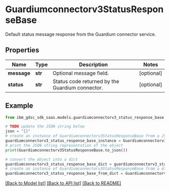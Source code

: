 # Guardiumconnectorv3StatusResponseBase

Default status message response from the Guardium connector service.

## Properties

Name | Type | Description | Notes
------------ | ------------- | ------------- | -------------
**message** | **str** | Optional message field. | [optional] 
**status** | **str** | Status code returned by the Guardium connector. | [optional] 

## Example

```python
from ibm_gdsc_sdk_saas.models.guardiumconnectorv3_status_response_base import Guardiumconnectorv3StatusResponseBase

# TODO update the JSON string below
json = "{}"
# create an instance of Guardiumconnectorv3StatusResponseBase from a JSON string
guardiumconnectorv3_status_response_base_instance = Guardiumconnectorv3StatusResponseBase.from_json(json)
# print the JSON string representation of the object
print(Guardiumconnectorv3StatusResponseBase.to_json())

# convert the object into a dict
guardiumconnectorv3_status_response_base_dict = guardiumconnectorv3_status_response_base_instance.to_dict()
# create an instance of Guardiumconnectorv3StatusResponseBase from a dict
guardiumconnectorv3_status_response_base_from_dict = Guardiumconnectorv3StatusResponseBase.from_dict(guardiumconnectorv3_status_response_base_dict)
```
[[Back to Model list]](../README.md#documentation-for-models) [[Back to API list]](../README.md#documentation-for-api-endpoints) [[Back to README]](../README.md)


